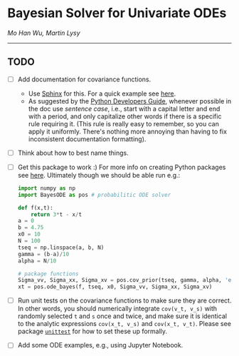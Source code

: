# Bayesian Solver for Univariate ODEs

*Mo Han Wu, Martin Lysy*

----

## TODO

- [ ] Add documentation for covariance functions.  
    - Use [Sphinx](http://www.sphinx-doc.org/en/master/) for this.  For a quick example see [here](https://pythonhosted.org/an_example_pypi_project/sphinx.html).
	- As suggested by the [Python Developers Guide](https://devguide.python.org/documenting/), whenever possible in the doc use *sentence case*, i.e., start with a capital letter and end with a period, and only capitalize other words if there is a specific rule requiring it. (This rule is really easy to remember, so you can apply it uniformly.  There's nothing more annoying than having to fix inconsistent documentation formatting).
- [ ] Think about how to best name things.
- [ ] Get this package to work :)  For more info on creating Python packages see [here](https://docs.python.org/3/tutorial/modules.html).  Ultimately though we should be able run e.g.:

    ```python
	import numpy as np
	import BayesODE as pos # probabilitic ODE solver
	
	def f(x,t):
		return 3*t - x/t
	a = 0
	b = 4.75
	x0 = 10
	N = 100
	tseq = np.linspace(a, b, N)
	gamma = (b-a)/10
	alpha = N/10
	
	# package functions
	Sigma_vv, Sigma_xx, Sigma_xv = pos.cov_prior(tseq, gamma, alpha, 'exp2')
	xt = pos.ode_bayes(f, tseq, x0, Sigma_vv, Sigma_xx, Sigma_xv)
	```
	
- [ ] Run unit tests on the covariance functions to make sure they are correct.  In other words, you should numerically integrate `cov(v_t, v_s)` with randomly selected `t` and `s` once and twice, and make sure it is identical to the analytic expressions `cov(x_t, v_s)` and `cov(x_t, v_t)`.  Please see package [`unittest`](https://docs.python.org/3/library/unittest.html) for how to set these up formally.
- [ ] Add some ODE examples, e.g., using Jupyter Notebook.
